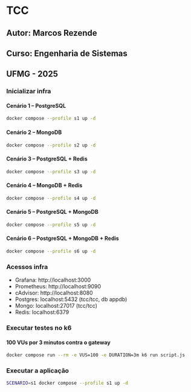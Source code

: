 # TCC 
## Autor: Marcos Rezende
## Curso: Engenharia de Sistemas
## UFMG - 2025

### Inicializar infra

#### Cenário 1 – PostgreSQL
```sh
docker compose --profile s1 up -d
```
#### Cenário 2 – MongoDB
```sh
docker compose --profile s2 up -d
```

#### Cenário 3 – PostgreSQL + Redis
```sh
docker compose --profile s3 up -d
```

#### Cenário 4 – MongoDB + Redis
```sh
docker compose --profile s4 up -d
```

#### Cenário 5 – PostgreSQL + MongoDB
```sh
docker compose --profile s5 up -d
```

#### Cenário 6 – PostgreSQL + MongoDB + Redis
```sh
docker compose --profile s6 up -d
```


### Acessos infra
- Grafana: http://localhost:3000
- Prometheus: http://localhost:9090
- cAdvisor: http://localhost:8080
- Postgres: localhost:5432 (tcc/tcc, db appdb)
- Mongo: localhost:27017 (tcc/tcc)
- Redis: localhost:6379

### Executar testes no k6

#### 100 VUs por 3 minutos contra o gateway
```bash
docker compose run --rm -e VUS=100 -e DURATION=3m k6 run script.js
```

### Executar a aplicação
```bash
SCENARIO=s1 docker compose --profile s1 up -d
```